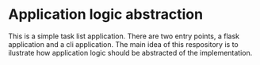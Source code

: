 # Application logic abstraction
This is a simple task list application. There are two entry points, a flask application and a cli application. The main idea of this respository is to ilustrate how application logic should be abstracted of the implementation.
